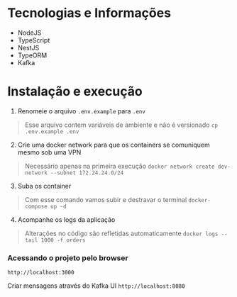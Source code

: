 # Tecnologias e Informações
- NodeJS
- TypeScript
- NestJS
- TypeORM
- Kafka

# Instalação e execução

1) Renomeie o arquivo `.env.example` para `.env`
> Esse arquivo contem variáveis de ambiente e não é versionado
`cp .env.example .env`

2) Crie uma docker network para que os containers se comuniquem mesmo sob uma VPN
> Necessário apenas na primeira execução
`docker network create dev-network --subnet 172.24.24.0/24`

3) Suba os container
> Com esse comando vamos subir e destravar o terminal
`docker-compose up -d`

4) Acompanhe os logs da aplicação
> Alterações no código são refletidas automaticamente
`docker logs --tail 1000 -f orders`

### Acessando o projeto pelo browser
`http://localhost:3000`

Criar mensagens através do Kafka UI
`http://localhost:8080`
